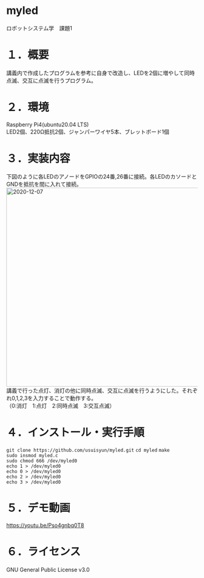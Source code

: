 # myled
ロボットシステム学　課題1

# １．概要  
講義内で作成したプログラムを参考に自身で改造し、LEDを2個に増やして同時点滅、交互に点滅を行うプログラム。

# ２．環境  
Raspberry Pi4(ubuntu20.04 LTS)  
LED2個、220Ω抵抗2個、ジャンパーワイヤ5本、ブレットボード1個

# ３．実装内容 
下図のように各LEDのアノードをGPIOの24番,26番に接続。各LEDのカソードとGNDを抵抗を間に入れて接続。  <img width="524" alt="2020-12-07" src="https://user-images.githubusercontent.com/75220169/101298444-539a1980-3871-11eb-87ca-cf763e62af0a.png">  
講義で行った点灯、消灯の他に同時点滅、交互に点滅を行うようにした。それぞれ0,1,2,3を入力することで動作する。  
（0:消灯　1:点灯　2:同時点滅　3:交互点滅）

# ４．インストール・実行手順  
`git clone https://github.com/usuisyun/myled.git`
`cd myled`
`make`    
`sudo insmod myled.c`  
`sudo chmod 666 /dev/myled0`  
`echo 1 > /dev/myled0`   
`echo 0 > /dev/myled0`      
`echo 2 > /dev/myled0`   
`echo 3 > /dev/myled0`  

# ５．デモ動画
https://youtu.be/Pso4gnbq0T8

# ６．ライセンス　　
GNU General Public License v3.0
　
